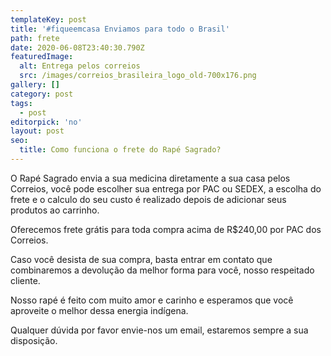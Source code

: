 ```yaml
---
templateKey: post
title: '#fiqueemcasa Enviamos para todo o Brasil'
path: frete
date: 2020-06-08T23:40:30.790Z
featuredImage:
  alt: Entrega pelos correios
  src: /images/correios_brasileira_logo_old-700x176.png
gallery: []
category: post
tags:
  - post
editorpick: 'no'
layout: post
seo:
  title: Como funciona o frete do Rapé Sagrado?
---
```

O Rapé Sagrado envia a sua medicina diretamente a sua casa pelos Correios, você pode escolher sua entrega por PAC ou SEDEX, a escolha do frete e o calculo do seu custo é realizado depois de adicionar seus produtos ao carrinho.

Oferecemos frete grátis para toda compra acima de R$240,00 por PAC dos Correios.

Caso você desista de sua compra, basta entrar em contato que combinaremos a devolução da melhor forma para você, nosso respeitado cliente.

Nosso rapé é feito com muito amor e carinho e esperamos que você aproveite o melhor dessa energia indígena.

Qualquer dúvida por favor envie-nos um email, estaremos sempre a sua disposição.
